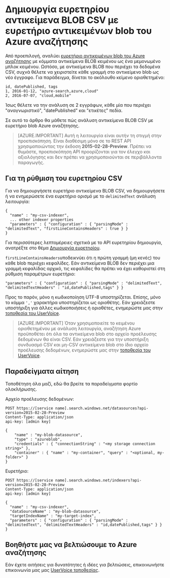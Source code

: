 <properties
pageTitle="Δημιουργία ευρετηρίου αντικείμενα BLOB CSV με ευρετήριο αναζήτησης Azure blob | Microsoft Azure"
description="Μάθετε πώς μπορείτε να δημιουργήσετε ευρετήριο αντικείμενα BLOB CSV με αναζήτηση Azure"
services="search"
documentationCenter=""
authors="chaosrealm"
manager="pablocas"
editor="" />

<tags
ms.service="search"
ms.devlang="rest-api"
ms.workload="search" ms.topic="article"  
ms.tgt_pltfrm="na"
ms.date="07/12/2016"
ms.author="eugenesh" />

# <a name="indexing-csv-blobs-with-azure-search-blob-indexer"></a>Δημιουργία ευρετηρίου αντικείμενα BLOB CSV με ευρετήριο αντικειμένων blob του Azure αναζήτησης 

Από προεπιλογή, αναλύει [ευρετήριο αντικειμένων blob του Azure αναζήτησης](search-howto-indexing-azure-blob-storage.md) με κόμματα αντικείμενα BLOB κειμένου ως ένα μεμονωμένο μπλοκ κειμένου. Ωστόσο, με αντικείμενα BLOB που περιέχει τα δεδομένα CSV, συχνά θέλετε να χειριστείτε κάθε γραμμή στο αντικείμενο blob ως νέο έγγραφο. Για παράδειγμα, δίνεται το ακόλουθο κείμενο οριοθετημένο: 

    id, datePublished, tags
    1, 2016-01-12, "azure-search,azure,cloud" 
    2, 2016-07-07, "cloud,mobile" 

Ίσως θέλετε να την ανάλυση σε 2 εγγράφων, κάθε μία που περιέχει "αναγνωριστικό", "datePublished" και "ετικέτες" πεδία.

Σε αυτό το άρθρο θα μάθετε πώς ανάλυση αντικείμενα BLOB CSV με ευρετήριο blob Azure αναζήτησης. 

> [AZURE.IMPORTANT] Αυτή η λειτουργία είναι αυτήν τη στιγμή στην προεπισκόπηση. Είναι διαθέσιμη μόνο σε το REST API χρησιμοποιώντας την έκδοση **2015-02-28-Preview**. Πρέπει να θυμάστε, προεπισκόπηση API προορίζονται για τον έλεγχο και αξιολόγησης και δεν πρέπει να χρησιμοποιούνται σε περιβάλλοντα παραγωγής. 

## <a name="setting-up-csv-indexing"></a>Για τη ρύθμιση του ευρετηρίου CSV

Για να δημιουργήσετε ευρετήριο αντικείμενα BLOB CSV, να δημιουργήσετε ή να ενημερώσετε ένα ευρετήριο ορισμό με το `delimitedText` ανάλυση λειτουργία:  

    {
      "name" : "my-csv-indexer",
      ... other indexer properties
      "parameters" : { "configuration" : { "parsingMode" : "delimitedText", "firstLineContainsHeaders" : true } }
    }

Για περισσότερες λεπτομέρειες σχετικά με το API ευρετηρίου δημιουργία, ανατρέξτε στο θέμα [Δημιουργία ευρετηρίου](search-api-indexers-2015-02-28-preview.md#create-indexer).

`firstLineContainsHeaders`υποδεικνύει ότι η πρώτη γραμμή (μη κενές) του κάθε blob περιέχει κεφαλίδες.
Εάν αντικείμενα BLOB δεν περιέχει μια γραμμή κεφαλίδας αρχικό, τις κεφαλίδες θα πρέπει να έχει καθοριστεί στη ρύθμιση παραμέτρων ευρετήριο: 

    "parameters" : { "configuration" : { "parsingMode" : "delimitedText", "delimitedTextHeaders" : "id,datePublished,tags" } } 

Προς το παρόν, μόνο η κωδικοποίηση UTF-8 υποστηρίζεται. Επίσης, μόνο το κόμμα `','` χαρακτήρα υποστηρίζεται ως οριοθέτης. Εάν χρειάζεστε υποστήριξη για άλλες κωδικοποιήσεις ή οριοθέτες, ενημερώστε μας στην [τοποθεσία του UserVoice](https://feedback.azure.com/forums/263029-azure-search).

> [AZURE.IMPORTANT] Όταν χρησιμοποιείτε το κειμένου οριοθετημένου με ανάλυση λειτουργία, αναζήτηση Azure προϋποθέτει ότι όλα τα αντικείμενα blob στο αρχείο προέλευσης δεδομένων θα είναι CSV. Εάν χρειάζεστε για την υποστήριξη συνδυασμό CSV και μη-CSV αντικείμενα blob στο ίδιο αρχείο προέλευσης δεδομένων, ενημερώστε μας στην [τοποθεσία του UserVoice](https://feedback.azure.com/forums/263029-azure-search).

## <a name="request-examples"></a>Παραδείγματα αίτηση

Τοποθέτηση όλα μαζί, εδώ θα βρείτε τα παραδείγματα φορτίο ολοκλήρωσης. 

Αρχείο προέλευσης δεδομένων: 

    POST https://[service name].search.windows.net/datasources?api-version=2015-02-28-Preview
    Content-Type: application/json
    api-key: [admin key]

    {
        "name" : "my-blob-datasource",
        "type" : "azureblob",
        "credentials" : { "connectionString" : "<my storage connection string>" },
        "container" : { "name" : "my-container", "query" : "<optional, my-folder>" }
    }   

Ευρετήριο:

    POST https://[service name].search.windows.net/indexers?api-version=2015-02-28-Preview
    Content-Type: application/json
    api-key: [admin key]

    {
      "name" : "my-csv-indexer",
      "dataSourceName" : "my-blob-datasource",
      "targetIndexName" : "my-target-index",
      "parameters" : { "configuration" : { "parsingMode" : "delimitedText", "delimitedTextHeaders" : "id,datePublished,tags" } }
    }

## <a name="help-us-make-azure-search-better"></a>Βοηθήστε μας να βελτιώσουμε το Azure αναζήτησης

Εάν έχετε αιτήσεις για δυνατότητες ή ιδέες για βελτιώσεις, επικοινωνήστε επικοινωνία μας μας [UserVoice τοποθεσίας](https://feedback.azure.com/forums/263029-azure-search/).